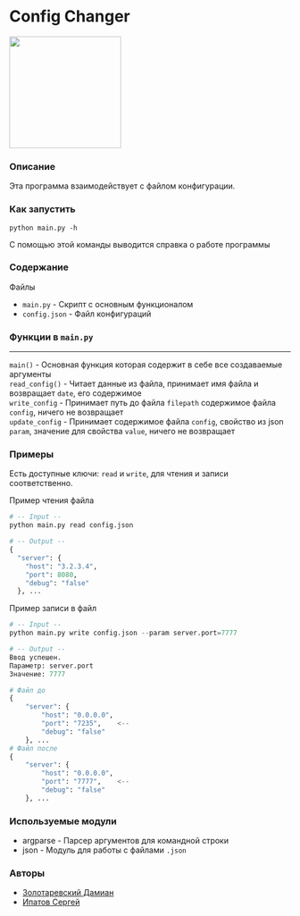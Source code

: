 # Сonfig Сhanger

<img src="technology.png" width=200>

### Описание
Эта программа взаимодействует с файлом конфигурации.

### Как запустить
```shell
python main.py -h
```
С помощью этой команды выводится справка о работе программы
### Содержание

Файлы
-  `main.py` - Скрипт с основным функционалом
- `config.json` - Файл конфигураций

###  Функции в `main.py`
---
`main()` - Основная функция которая содержит в себе все создаваемые аргументы \
`read_config()` - Читает данные из файла, принимает имя файла и возвращает `date`, его содержимое\
`write_config` - Принимает путь до файла `filepath` содержимое файла `config`, ничего не возвращает\
`update_config` - Принимает содержимое файла `config`, свойство из json `param`, значение для свойства `value`, ничего не возвращает

### Примеры
Есть доступные ключи: `read` и `write`, для чтения и записи соответственно. 

Пример чтения файла
```python
# -- Input --
python main.py read config.json

# -- Output --
{
  "server": {
    "host": "3.2.3.4",
    "port": 8080,
    "debug": "false"
  }, ...
```
Пример записи в файл
```python
# -- Input --
python main.py write config.json --param server.port=7777

# -- Output --
Ввод успешен.
Параметр: server.port
Значение: 7777

# Файл до
{
    "server": {
        "host": "0.0.0.0",
        "port": "7235",    <--
        "debug": "false"
    }, ...
# Файл после
{
    "server": {
        "host": "0.0.0.0",
        "port": "7777",    <--
        "debug": "false"
    }, ...
```
### Используемые модули
+ argparse - Парсер аргументов для командной строки
+ json - Модуль для работы с файлами `.json` 

### Авторы
- [Золотаревский Дамиан](https://github.com/AetherDeS) 
- [Ипатов Сергей](https://github.com/polskiepieszenie)
